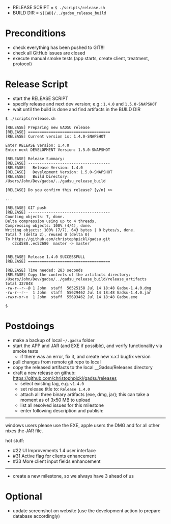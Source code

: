 
* RELEASE SCRIPT = `$ ./scripts/release.sh`
* BUILD DIR = `${CWD}/../gadsu_release_build`

# Preconditions

* check everything has been pushed to GIT!!!
* check all GitHub issues are closed
* execute manual smoke tests (app starts, create client, treatment, protocol)

# Release Script

* start the RELEASE SCRIPT
* specify release and next dev version; e.g.: `1.4.0` and `1.5.0-SNAPSHOT`
* wait until the build is done and find artifacts in the BUILD DIR

```
$ ./scripts/release.sh 

[RELEASE] Preparing new GADSU release
[RELEASE] ====================================
[RELEASE] Current version is: 1.4.0-SNAPSHOT

Enter RELEASE Version: 1.4.0
Enter next DEVELOPMENT Version: 1.5.0-SNAPSHOT

[RELEASE] Release Summary:
[RELEASE] ------------------------------------
[RELEASE]   Release Version: 1.4.0
[RELEASE]   Development Version: 1.5.0-SNAPSHOT
[RELEASE]   Build Directory: /Users/John/Dev/gadsu/../gadsu_release_build

[RELEASE] Do you confirm this release? [y/n] >>
 
...

[RELEASE] GIT push
[RELEASE] ------------------------------------
Counting objects: 7, done.
Delta compression using up to 4 threads.
Compressing objects: 100% (4/4), done.
Writing objects: 100% (7/7), 643 bytes | 0 bytes/s, done.
Total 7 (delta 2), reused 0 (delta 0)
To https://github.com/christophpickl/gadsu.git
   c2cd588..ec52680  master -> master


[RELEASE] Release 1.4.0 SUCCESSFULL
[RELEASE] ====================================

[RELEASE] Time needed: 283 seconds
[RELEASE] Copy the contents of the artifacts directory: /Users/John/Dev/gadsu/../gadsu_release_build/release_artifacts
total 327848
-rw-r--r--@ 1 John  staff  56525158 Jul 14 18:48 Gadsu-1.4.0.dmg
-rw-r--r--  1 John  staff  55629462 Jul 14 18:48 Gadsu-1.4.0.jar
-rwxr-xr-x  1 John  staff  55693462 Jul 14 18:48 Gadsu.exe
 
$ 
```

# Postdoings

* make a backup of local `~/.gadsu` folder
* start the APP and JAR (and EXE if possible), and verify functionality via smoke tests
    * if there was an error, fix it, and create new x.x.1 bugfix version
* pull changes from remote git repo to local
* copy the released artifacts to the local __Gadsu/Releases directory
* draft a new release on github: https://github.com/christophpickl/gadsu/releases
    * select existing tag, e.g. `v1.4.0`
    * set release title to: `Release 1.4.0`
    * attach all three binary artifacts (exe, dmg, jar); this can take a moment as of 3x50 MB to upload
    * list all resolved issues for this milestone
    * enter following description and publish:
---
windows users please use the EXE, apple users the DMG and for all other nixes the JAR file.

hot stuff:

* #22 UI Improvements 1.4 user interface
* #31 Active flag for clients enhancement
* #33 More client input fields enhancement
---

* create a new milestone, so we always have 3 ahead of us

# Optional

* update screenshot on website (use the development action to prepare database accordingly)

